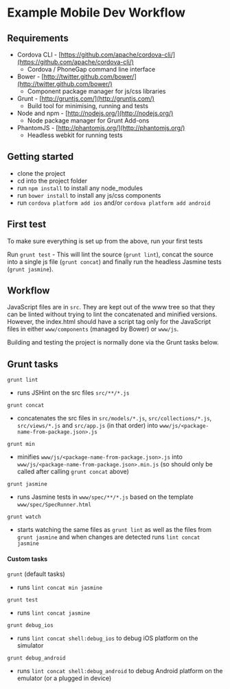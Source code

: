 # Example Mobile Dev Workflow

## Requirements

- Cordova CLI - [https://github.com/apache/cordova-cli/](https://github.com/apache/cordova-cli/)
	- Cordova / PhoneGap command line interface
- Bower - [http://twitter.github.com/bower/](http://twitter.github.com/bower/)
	- Component package manager for js/css libraries
- Grunt - [http://gruntjs.com/](http://gruntjs.com/)
	- Build tool for minimising, running and tests
- Node and npm - [http://nodejs.org/](http://nodejs.org/)
	- Node package manager for Grunt Add-ons
- PhantomJS - [http://phantomjs.org/](http://phantomjs.org/)
	- Headless webkit for running tests

## Getting started

- clone the project
- cd into the project folder
- run `npm install` to install any node_modules
- run `bower install` to install any js/css components
- run `cordova platform add ios` and/or `cordova platform add android`

## First test

To make sure everything is set up from the above, run your first tests

Run `grunt test` - This will lint the source (`grunt lint`), concat the source into a single js file (`grunt concat`) and finally run the headless Jasmine tests (`grunt jasmine`).

## Workflow

JavaScript files are in `src`. They are kept out of the www tree so that they can be linted without trying to lint the concatenated and minified versions. However, the index.html should have a script tag only for the JavaScript files in either `www/components` (managed by Bower) or `www/js`.

Building and testing the project is normally done via the Grunt tasks below.

## Grunt tasks

`grunt lint`

- runs JSHint on the src files `src/**/*.js`

`grunt concat`

- concatenates the src files in `src/models/*.js`, `src/collections/*.js`, `src/views/*.js` and `src/app.js` (in that order) into `www/js/<package-name-from-package.json>.js`

`grunt min`

- minifies `www/js/<package-name-from-package.json>.js` into `www/js/<package-name-from-package.json>.min.js` (so should only be called after calling `grunt concat` above)

`grunt jasmine`

- runs Jasmine tests in `www/spec/**/*.js` based on the template `www/spec/SpecRunner.html`

`grunt watch`

- starts watching the same files as `grunt lint` as well as the files from `grunt jasmine` and when changes are detected runs `lint concat jasmine`

#### Custom tasks

`grunt` (default tasks)

- runs `lint concat min jasmine`

`grunt test`

- runs `lint concat jasmine`

`grunt debug_ios`

- runs `lint concat shell:debug_ios` to debug iOS platform on the simulator

`grunt debug_android`

- runs `lint concat shell:debug_android` to debug Android platform on the emulator (or a plugged in device)
